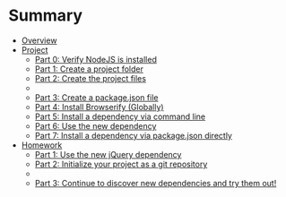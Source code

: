 # Summary

* [Overview](overview.md)
* [Project](project/README.md)
   * [Part 0: Verify NodeJS is installed](project/part_0_verify_nodejs_is_installed.md)
   * [Part 1:  Create a project folder](project/part_1_create_a_project_folder.md)
   * [Part 2:  Create the project files](project/part_2_create_the_project_files.md)
   * [](project/.md)
   * [Part 3:  Create a package.json file](project/part_3_create_a_package_json_file.md)
   * [Part 4:  Install Browserify (Globally)](project/part_4_installbrowserify__globally.md)
   * [Part 5: Install a dependency via command line](project/part_5_install_a_dependency_via_command_line.md)
   * [Part 6: Use the new dependency](project/part_6_use_the_new_dependency.md)
   * [Part 7: Install a dependency via package.json directly](project/part_7_install_a_dependency_via_packagejson_direct.md)
* [Homework](homework/README.md)
   * [Part 1: Use the new jQuery dependency](homework/part_1_use_the_new_jquery_dependency.md)
   * [Part 2: Initialize your project as a git repository](homework/part_2_initialize_your_project_as_a_git_repository.md)
   * [](homework/.md)
   * [Part 3: Continue to discover new dependencies and try them out!](homework/part_3_continue_to_discover_new_dependencies_and_t.md)

